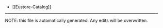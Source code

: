 * [[Eustore-Catalog]]

*****
NOTE: this file is automatically generated. Any edits will be overwritten.
